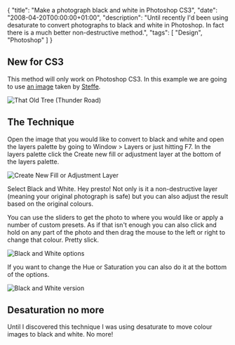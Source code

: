 {
  "title": "Make a photograph black and white in Photoshop CS3",
  "date": "2008-04-20T00:00:00+01:00",
  "description": "Until recently I'd been using desaturate to convert photographs to black and white in Photoshop. In fact there is a much better non-destructive method.",
  "tags": [
    "Design",
    "Photoshop"
  ]
}

## New for CS3

This method will only work on Photoshop CS3. In this example we are going to use [an image][1] taken by [Steffe][2].

![That Old Tree (Thunder Road)][3] 

## The Technique

Open the image that you would like to convert to black and white and open the layers palette by going to Window > Layers or just hitting F7. In the layers palette click the Create new fill or adjustment layer at the bottom of the layers palette. 

![Create New Fill or Adjustment Layer][4] 

Select Black and White. Hey presto! Not only is it a non-destructive layer (meaning your original photograph is safe) but you can also adjust the result based on the original colours.

You can use the sliders to get the photo to where you would like or apply a number of custom presets. As if that isn't enough you can also click and hold on any part of the photo and then drag the mouse to the left or right to change that colour. Pretty slick.

![Black and White options][5] 

If you want to change the Hue or Saturation you can also do it at the bottom of the options. 

![Black and White version][6] 

## Desaturation no more

Until I discovered this technique I was using desaturate to move colour images to black and white. No more!

 [1]: http://www.flickr.com/photos/steffe/462926489/
 [2]: http://www.flickr.com/photos/steffe/
 [3]: /images/articles/tree_colour.jpg
 [4]: /images/articles/create_new_fill.jpg
 [5]: /images/articles/black_white_options.jpg
 [6]: /images/articles/tree_bw.jpg
